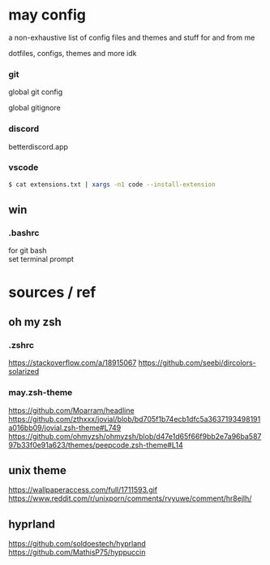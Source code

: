 # may config

a non-exhaustive list of config files and themes and stuff for and from me

dotfiles, configs, themes and more idk

### git

global git config

global gitignore

### discord

betterdiscord.app

### vscode

```sh
$ cat extensions.txt | xargs -n1 code --install-extension
```

## win

### .bashrc

for git bash  
set terminal prompt



# sources / ref

## oh my zsh

### .zshrc

https://stackoverflow.com/a/18915067
https://github.com/seebi/dircolors-solarized

### may.zsh-theme

https://github.com/Moarram/headline
https://github.com/zthxxx/jovial/blob/bd705f1b74ecb1dfc5a3637193498191a016bb09/jovial.zsh-theme#L749
https://github.com/ohmyzsh/ohmyzsh/blob/d47e1d65f66f9bb2e7a96ba58797b33f0e91a623/themes/peepcode.zsh-theme#L14

## unix theme

https://wallpaperaccess.com/full/1711593.gif
https://www.reddit.com/r/unixporn/comments/rvyuwe/comment/hr8ejlh/

## hyprland

https://github.com/soldoestech/hyprland
https://github.com/MathisP75/hyppuccin

